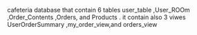cafeteria database that contain 6 tables user_table ,User_ROOm ,Order_Contents ,Orders, and Products . it contain also 3 viwes UserOrderSummary ,my_order_view,and orders_view 
